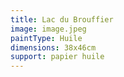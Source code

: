 ```yaml
---
title: Lac du Brouffier
image: image.jpeg
paintType: Huile
dimensions: 38x46cm
support: papier huile
---
```

